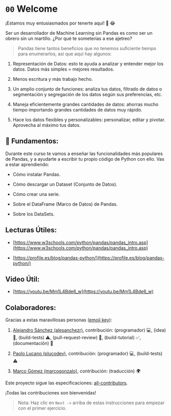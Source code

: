 # `00` Welcome 

¡Estamos muy entusiasmados por tenerte aquí! 🎉 😂

Ser un desarrollador de Machine Learning sin Pandas es como ser un obrero sin un martillo. ¿Por qué te someterías a ese ajetreo?

> Pandas tiene tantos beneficios que no tenemos suficiente tiempo para enumerarlos, así que aquí hay algunos:

1. Representación de Datos: esto te ayuda a analizar y entender mejor los datos. Datos más simples = mejores resultados.

2. Menos escritura y más trabajo hecho.

3. Un amplio conjunto de funciones: analiza tus datos, filtrado de datos o segmentación y segregación de los datos según sus preferencias, etc.

4. Maneja eficientemente grandes cantidades de datos: ahorras mucho tiempo importando grandes cantidades de datos muy rápido.

5. Hace los datos flexibles y personalizables: personalizar, editar y pivotar. Aprovecha al máximo tus datos.

## 💬 Fundamentos: 

Durante este curso te vamos a enseñar las funcionalidades más populares de Pandas, y a ayudarte a escribir tu propio código de Python con ello. Vas a estar aprendiendo:

+ Cómo instalar Pandas.

+ Cómo descargar un Dataset (Conjunto de Datos).

+ Cómo crear una serie.

+ Sobre el DataFrame (Marco de Datos) de Pandas.

+ Sobre los DataSets.

## Lecturas Útiles:

+ [https://www.w3schools.com/python/pandas/pandas_intro.asp](https://www.w3schools.com/python/pandas/pandas_intro.asp)

+ [https://profile.es/blog/pandas-python/](https://profile.es/blog/pandas-python/)

## Video Útil:

+ [https://youtu.be/Mm1L4Bde6_w](https://youtu.be/Mm1L4Bde6_w)

## Colaboradores:

Gracias a estas maravillosas personas ([emoji key](https://github.com/kentcdodds/all-contributors#emoji-key)):

1. [Alejandro Sánchez (alesanchezr)](https://github.com/alesanchezr), contribución: (programador) 💻, (idea) 🤔, (build-tests) ⚠️, (pull-request-review) 👀, (build-tutorial) ✅, (documentación) 📖

2. [Paolo Lucano (plucodev)](https://github.com/plucodev), contribución: (programador) 💻, (build-tests) ⚠️

3. [Marco Gómez (marcogonzalo)](https://github.com/marcogonzalo), contribución: (traducción) 🌍

Este proyecto sigue las especificaciones: [all-contributors](https://github.com/kentcdodds/all-contributors). 

¡Todas las contribuciones son bienvenidas!

> Nota: Haz clic en `Next ->` arriba de estas instrucciones para empezar con el primer ejercicio.
